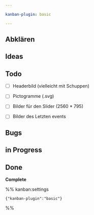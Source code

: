 ```yaml
---

kanban-plugin: basic

---
```


## Abklären



## Ideas



## Todo

- [ ] Headerbild (vielleicht mit Schuppen)
- [ ] Pictogramme (.svg)
- [ ] Bilder für den Slider (2560 * 795)
- [ ] Bilder des Letzten events


## Bugs



## in Progress



## Done

**Complete**




%% kanban:settings
```
{"kanban-plugin":"basic"}
```
%%